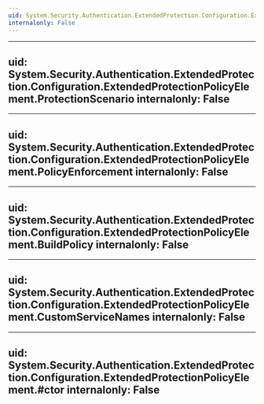 ```yaml
---
uid: System.Security.Authentication.ExtendedProtection.Configuration.ExtendedProtectionPolicyElement
internalonly: False
---
```


---
uid: System.Security.Authentication.ExtendedProtection.Configuration.ExtendedProtectionPolicyElement.ProtectionScenario
internalonly: False
---

---
uid: System.Security.Authentication.ExtendedProtection.Configuration.ExtendedProtectionPolicyElement.PolicyEnforcement
internalonly: False
---

---
uid: System.Security.Authentication.ExtendedProtection.Configuration.ExtendedProtectionPolicyElement.BuildPolicy
internalonly: False
---

---
uid: System.Security.Authentication.ExtendedProtection.Configuration.ExtendedProtectionPolicyElement.CustomServiceNames
internalonly: False
---

---
uid: System.Security.Authentication.ExtendedProtection.Configuration.ExtendedProtectionPolicyElement.#ctor
internalonly: False
---
